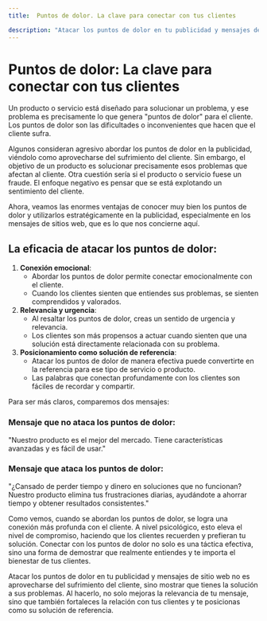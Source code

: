 ```yaml
---
title:  Puntos de dolor. La clave para conectar con tus clientes

description: "Atacar los puntos de dolor en tu publicidad y mensajes de sitio web no es aprovecharse del sufrimiento del cliente, sino mostrar que tienes la solución a sus problemas. "
---
```


# Puntos de dolor: La clave para conectar con tus clientes

Un producto o servicio está diseñado para solucionar un problema, y ese problema es precisamente lo que genera "puntos de dolor" para el cliente. Los puntos de dolor son las dificultades o inconvenientes que hacen que el cliente sufra.

Algunos consideran agresivo abordar los puntos de dolor en la publicidad, viéndolo como aprovecharse del sufrimiento del cliente. Sin embargo, el objetivo de un producto es solucionar precisamente esos problemas que afectan al cliente. Otra cuestión sería si el producto o servicio fuese un fraude. El enfoque negativo es pensar que se está explotando un sentimiento del cliente.

Ahora, veamos las enormes ventajas de conocer muy bien los puntos de dolor y utilizarlos estratégicamente en la publicidad, especialmente en los mensajes de sitios web, que es lo que nos concierne aquí.

## La eficacia de atacar los puntos de dolor:

1. **Conexión emocional**:
    - Abordar los puntos de dolor permite conectar emocionalmente con el cliente.
    - Cuando los clientes sienten que entiendes sus problemas, se sienten comprendidos y valorados.
2. **Relevancia y urgencia**:
    - Al resaltar los puntos de dolor, creas un sentido de urgencia y relevancia.
    - Los clientes son más propensos a actuar cuando sienten que una solución está directamente relacionada con su problema.
3. **Posicionamiento como solución de referencia**:
    - Atacar los puntos de dolor de manera efectiva puede convertirte en la referencia para ese tipo de servicio o producto.
    - Las palabras que conectan profundamente con los clientes son fáciles de recordar y compartir.

Para ser más claros, comparemos dos mensajes:

### Mensaje que no ataca los puntos de dolor:
"Nuestro producto es el mejor del mercado. Tiene características avanzadas y es fácil de usar."

### Mensaje que ataca los puntos de dolor:
"¿Cansado de perder tiempo y dinero en soluciones que no funcionan? Nuestro producto elimina tus frustraciones diarias, ayudándote a ahorrar tiempo y obtener resultados consistentes."

Como vemos, cuando se abordan los puntos de dolor, se logra una conexión más profunda con el cliente. A nivel psicológico, esto eleva el nivel de compromiso, haciendo que los clientes recuerden y prefieran tu solución. Conectar con los puntos de dolor no solo es una táctica efectiva, sino una forma de demostrar que realmente entiendes y te importa el bienestar de tus clientes.

Atacar los puntos de dolor en tu publicidad y mensajes de sitio web no es aprovecharse del sufrimiento del cliente, sino mostrar que tienes la solución a sus problemas. Al hacerlo, no solo mejoras la relevancia de tu mensaje, sino que también fortaleces la relación con tus clientes y te posicionas como su solución de referencia.